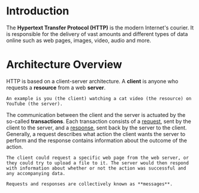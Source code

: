 # Introduction
The **Hypertext Transfer Protocol (HTTP)** is the modern Internet's courier. It is responsible for the delivery of vast amounts and different types of data online such as web pages, images, video, audio and more. 

# Architecture Overview
HTTP is based on a client-server architecture. A **client** is anyone who requests a **resource** from a web **server**.

```admonish example
An example is you (the client) watching a cat video (the resource) on YouTube (the server).
```

The communication between the client and the server is actuated by the so-called **transactions**. Each transaction consists of a [request](HTTP%20Requests/index.md), sent by the client to the server, and a [response](HTTP%20Responses/index.md), sent back by the server to the client. Generally, a request describes what action the client wants the server to perform and the response contains information about the outcome of the action. 

```admonish example
The client could request a specific web page from the web server, or they could try to upload a file to it. The server would then respond with information about whether or not the action was successful and any accompanying data.
```

```admonish note
Requests and responses are collectively known as **messages**.
```